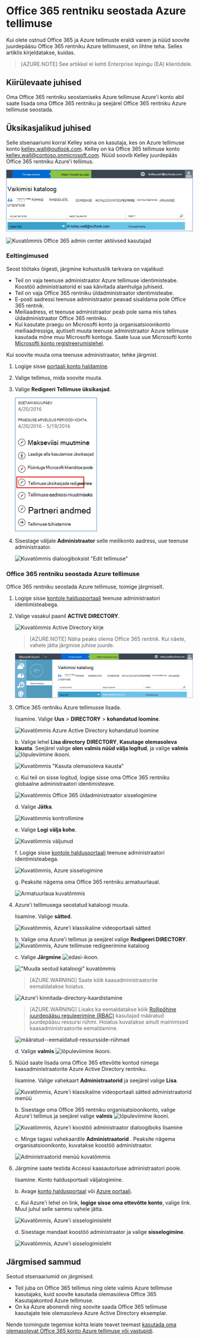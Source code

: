 <properties
    pageTitle="Kasutamine Office 365 rentniku Azure tellimuse | Microsoft Azure'i"
    description="Saate teada, kuidas lisada teenusekomplekti Office 365 directory (rentnik) Azure märkimiseks, et seost."
    services=""
    documentationCenter=""
    authors="JiangChen79"
    manager="mbaldwin"
    editor=""
    tags="billing,top-support-issue"/>

<tags
    ms.service="billing"
    ms.workload="na"
    ms.tgt_pltfrm="ibiza"
    ms.devlang="na"
    ms.topic="article"
    ms.date="09/16/2016"
    ms.author="cjiang"/>

# <a name="associate-an-office-365-tenant-with-an-azure-subscription"></a>Office 365 rentniku seostada Azure tellimuse
Kui olete ostnud Office 365 ja Azure tellimuste eraldi varem ja nüüd soovite juurdepääsu Office 365 rentniku Azure tellimusest, on lihtne teha. Selles artiklis kirjeldatakse, kuidas.

> [AZURE.NOTE] See artikkel ei kehti Enterprise lepingu (EA) klientidele.

## <a name="quick-guidance"></a>Kiirülevaate juhised
Oma Office 365 rentniku seostamiseks Azure tellimuse Azure'i konto abil saate lisada oma Office 365 rentniku ja seejärel Office 365 rentniku Azure tellimuse seostada.

## <a name="detailed-steps"></a>Üksikasjalikud juhised
Selle stsenaariumi korral Kelley seina on kasutaja, kes on Azure tellimuse konto kelley.wall@outlook.com. Kelley on ka Office 365 tellimuse konto kelley.wall@contoso.onmicrosoft.com. Nüüd soovib Kelley juurdepääs Office 365 rentniku Azure'i tellimus.

![Kuvatõmmis Azure Active Directory olek](./media/billing-add-office-365-tenant-to-azure-subscription/s31_msa-aad-status.png)

![Kuvatõmmis Office 365 admin center aktiivsed kasutajad](./media/billing-add-office-365-tenant-to-azure-subscription/s32_office-365-user.png)

### <a name="prerequisites"></a>Eeltingimused
Seost töötaks õigesti, järgmine kohustuslik tarkvara on vajalikud:

- Teil on vaja teenuse administraator Azure tellimuse identimisteabe. Koostöö administraatorid ei saa käivitada alamhulga juhiseid.
- Teil on vaja Office 365 rentniku üldadministraator identimisteabe.
- E-posti aadressi teenuse administraator peavad sisaldama pole Office 365 rentnik.
- Meiliaadress, et teenuse administraator peab pole sama mis tahes üldadministraator Office 365 rentniku.
- Kui kasutate praegu on Microsofti konto ja organisatsioonikonto meiliaadressiga, ajutiselt muuta teenuse administraator Azure tellimuse kasutada mõne muu Microsofti kontoga. Saate luua uue Microsofti konto [Microsofti konto registreerumislehel](https://signup.live.com/).


Kui soovite muuta oma teenuse administraator, tehke järgmist.

1. Logige sisse [portaali konto haldamine](https://account.windowsazure.com/subscriptions).
2. Valige tellimus, mida soovite muuta.
3. Valige **Redigeeri Tellimuse üksikasjad**.

    ![Kuvatõmmis, Azure tellimuse teave "Redigeeri Tellimuse üksikasjad" esile tõstetud](./media/billing-add-office-365-tenant-to-azure-subscription/s33_azure-edit-subscription-details.png)

4. Sisestage väljale **Administraator** selle meilikonto aadress, uue teenuse administraator.

    ![Kuvatõmmis dialoogiboksist "Edit tellimuse"](./media/billing-add-office-365-tenant-to-azure-subscription/s34_change-subscription-service-admin.png)

### <a name="associate-the-office-365-tenant-with-the-azure-subscription"></a>Office 365 rentniku seostada Azure tellimuse
Office 365 rentniku seostada Azure tellimuse, toimige järgmiselt.

1.  Logige sisse [kontole haldusportaali](https://account.windowsazure.com/subscriptions) teenuse administraatori identimisteabega.
2.  Valige vasakul paanil **ACTIVE DIRECTORY**.

    ![Kuvatõmmis Active Directory kirje](./media/billing-add-office-365-tenant-to-azure-subscription/s35-classic-portal-active-directory-entry.png)

    > [AZURE.NOTE] Näha peaks olema Office 365 rentnik. Kui näete, vahele jätta järgmise juhise juurde.

    ![Azure Active Directory vaikekataloogi kuvatõmmis](./media/billing-add-office-365-tenant-to-azure-subscription/s36-aad-tenant-default.png)

3. Office 365 rentniku Azure tellimusse lisada.

    lisamine. Valige **Uus** > **DIRECTORY** > **kohandatud loomine**.

    ![Kuvatõmmis Azure Active Directory kohandatud loomine](./media/billing-add-office-365-tenant-to-azure-subscription/s37-aad-custom-create.png)

    b. Valige lehel **Lisa directory** **DIRECTORY**, **Kasutage olemasoleva kausta**. Seejärel valige **olen valmis nüüd välja logitud**, ja valige **valmis** ![lõpuleviimine ikooni](./media/billing-add-office-365-tenant-to-azure-subscription/s38_complete-icon.png).

    ![Kuvatõmmis "Kasuta olemasoleva kausta"](./media/billing-add-office-365-tenant-to-azure-subscription/s39_add-directory-use-existing.png)

    c. Kui teil on sisse logitud, logige sisse oma Office 365 rentniku globaalne administraatori identimisteave.

    ![Kuvatõmmis Office 365 üldadministraator sisselogimine](./media/billing-add-office-365-tenant-to-azure-subscription/s310_sign-in-global-admin-office-365.png)

    d. Valige **Jätka**.

    ![Kuvatõmmis kontrollimine](./media/billing-add-office-365-tenant-to-azure-subscription/s311_use-contoso-directory-azure-verify.png)

    e. Valige **Logi välja kohe**.

    ![Kuvatõmmis väljunud](./media/billing-add-office-365-tenant-to-azure-subscription/s312_use-contoso-directory-azure-confirm-and-sign-out.png)

    f. Logige sisse [kontole haldusportaali](https://account.windowsazure.com/subscriptions) teenuse administraatori identimisteabega.

    ![Kuvatõmmis, Azure sisselogimine](./media/billing-add-office-365-tenant-to-azure-subscription/s313_azure-sign-in-service-admin.png)

    g. Peaksite nägema oma Office 365 rentniku armatuurlaual.

    ![Armatuurlaua kuvatõmmis](./media/billing-add-office-365-tenant-to-azure-subscription/s314_office-365-tenant-appear-in-azure.png)

4. Azure'i tellimusega seostatud kataloogi muuta.

    lisamine. Valige **sätted**.

    ![Kuvatõmmis, Azure'i klassikaline videoportaali sätted](./media/billing-add-office-365-tenant-to-azure-subscription/s315_azure-classic-portal-settings-icon.png)

    b. Valige oma Azure'i tellimus ja seejärel valige **Redigeeri DIRECTORY**.
    ![Kuvatõmmis, Azure tellimuse redigeerimine kataloog](./media/billing-add-office-365-tenant-to-azure-subscription/s316_azure-subscription-edit-directory.png)

    c. Valige **Järgmine** ![edasi-ikoon](./media/billing-add-office-365-tenant-to-azure-subscription/s317_next-icon.png).

    !["Muuda seotud kataloogi" kuvatõmmis](./media/billing-add-office-365-tenant-to-azure-subscription/s318_azure-change-associated-directory.png)

    > [AZURE.WARNING] Saate kõik kaasadministraatorite eemaldatakse hoiatus.

    ![Azure'i kinnitada-directory-kaardistamine](./media/billing-add-office-365-tenant-to-azure-subscription/s322_azure-confirm-directory-mapping.png)

    >[AZURE.WARNING] Lisaks ka eemaldatakse kõik [Rollipõhine juurdepääsu reguleerimine (RBAC)](./active-directory/role-based-access-control-configure.md) kasutajad määratud juurdepääsu ressursi rühmi. Hoiatus kuvatakse ainult mainimised kaasadministraatorite eemaldamine.

    ![määratud--eemaldatud-ressursside-rühmad](./media/billing-add-office-365-tenant-to-azure-subscription/s325_assigned-users-removed-resource-groups.png)

    d. Valige **valmis** ![lõpuleviimine ikooni](./media/billing-add-office-365-tenant-to-azure-subscription/s38_complete-icon.png).

5. Nüüd saate lisada oma Office 365 ettevõtte kontod nimega kaasadministraatorite Azure Active Directory rentniku.

    lisamine. Valige vahekaart **Administraatorid** ja seejärel valige **Lisa**.

    ![Kuvatõmmis, Azure'i klassikaline videoportaali sätted administraatorid menüü](./media/billing-add-office-365-tenant-to-azure-subscription/s319_azure-classic-portal-settings-administrators.png)

    b. Sisestage oma Office 365 rentniku organisatsioonikonto, valige Azure'i tellimus ja seejärel valige **valmis** ![lõpuleviimine ikooni](./media/billing-add-office-365-tenant-to-azure-subscription/s38_complete-icon.png).

    ![Kuvatõmmis, Azure'i koostöö administraator dialoogiboks lisamine](./media/billing-add-office-365-tenant-to-azure-subscription/s320_azure-add-co-administrator.png)

    c. Minge tagasi vahekaardile **Administraatorid** . Peaksite nägema organisatsioonikonto, kuvatakse koostöö administraator.

    ![Administraatorid menüü kuvatõmmis](./media/billing-add-office-365-tenant-to-azure-subscription/s321_azure-co-administrator-added.png)

6. Järgmine saate testida Accessi kaasautorluse administraatori poole.

    lisamine. Konto haldusportaali väljalogimine.

    b. Avage [konto haldusportaal](https://account.windowsazure.com/subscriptions) või [Azure portaali](https://portal.azure.com/).

    c. Kui Azure'i lehel on link, **logige sisse oma ettevõtte konto**, valige link. Muul juhul selle sammu vahele jätta.

    ![Kuvatõmmis, Azure'i sisselogimisleht](./media/billing-add-office-365-tenant-to-azure-subscription/3-sign-in-to-azure.png)

    d. Sisestage mandaat koostöö administraator ja valige **sisselogimine**.

    ![Kuvatõmmis, Azure'i sisselogimisleht](./media/billing-add-office-365-tenant-to-azure-subscription/s324_azure-sign-in-with-co-admin.png)

## <a name="next-steps"></a>Järgmised sammud
Seotud stsenaariumid on järgmised.

- Teil juba on Office 365 tellimus ning olete valmis Azure tellimuse kasutajaks, kuid soovite kasutada olemasoleva Office 365 Kasutajakontod Azure tellimuse.
- On ka Azure abonendi ning soovite saada Office 365 tellimuse kasutajate teie olemasoleva Azure Active Directory eksemplar.

Nende toimingute tegemise kohta leiate teavet teemast [kasutada oma olemasolevat Office 365 konto Azure tellimuse või vastupidi](billing-use-existing-office-365-account-azure-subscription.md).
